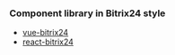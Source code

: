 ### Component library in Bitrix24 style

- [vue-bitrix24](https://github.com/astrotrain55/ui-bitrix24/tree/master/vue)
- [react-bitrix24](https://github.com/astrotrain55/ui-bitrix24/tree/master/react)
